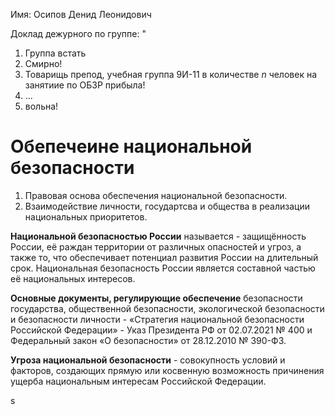 Имя: Осипов Денид Леонидович

Доклад дежурного по группе:
"
1. Группа встать
2. Смирно!
3. Товарищь препод, учебная группа 9И-11 в количестве *n* человек на занятиие по ОБЗР прибыла!
4. ...
5. вольна!


# Обепечеине национальной безопасности 

1. Правовая основа обеспечения национальной безопасности.
2. Взаимодействие личности, государтсва и общества в реализации национальных приоритетов.

**Национальной безопасностью России** называется - защищённость России, её раждан территории от различных опасностей и угроз, а также то, что обеспечивает потенциал развития России на длительный срок. Национальная безопасность России является составной частью её национальных интересов.

**Основные документы, регулирующие обеспечение**
безопасности государства, общественной безопасности,
экологической безопасности и безопасности личности -
«Стратегия национальной безопасности Российской
Федерации» - Указ Президента РФ от 02.07.2021 № 400 и
Федеральный закон «О безопасности» от 28.12.2010 № 390-ФЗ.

**Угроза национальной безопасности** - совокупность
условий и факторов, создающих прямую или косвенную
возможность причинения ущерба национальным интересам
Российской Федерации.

s